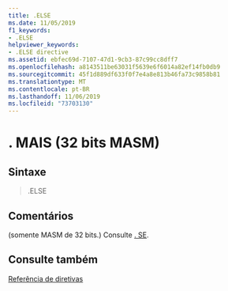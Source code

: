 ```yaml
---
title: .ELSE
ms.date: 11/05/2019
f1_keywords:
- .ELSE
helpviewer_keywords:
- .ELSE directive
ms.assetid: ebfec69d-7107-47d1-9cb3-87c99cc8dff7
ms.openlocfilehash: a8143511be63031f5639e6f6014a82ef14fb0db9
ms.sourcegitcommit: 45f1d889df633f0f7e4a8e813b46fa73c9858b81
ms.translationtype: MT
ms.contentlocale: pt-BR
ms.lasthandoff: 11/06/2019
ms.locfileid: "73703130"
---
```

# <a name="else-32-bit-masm"></a>. MAIS (32 bits MASM)

## <a name="syntax"></a>Sintaxe

> .ELSE

## <a name="remarks"></a>Comentários

(somente MASM de 32 bits.) Consulte [. SE](../../assembler/masm/dot-if.md). 

## <a name="see-also"></a>Consulte também

[Referência de diretivas](../../assembler/masm/directives-reference.md)<br/>